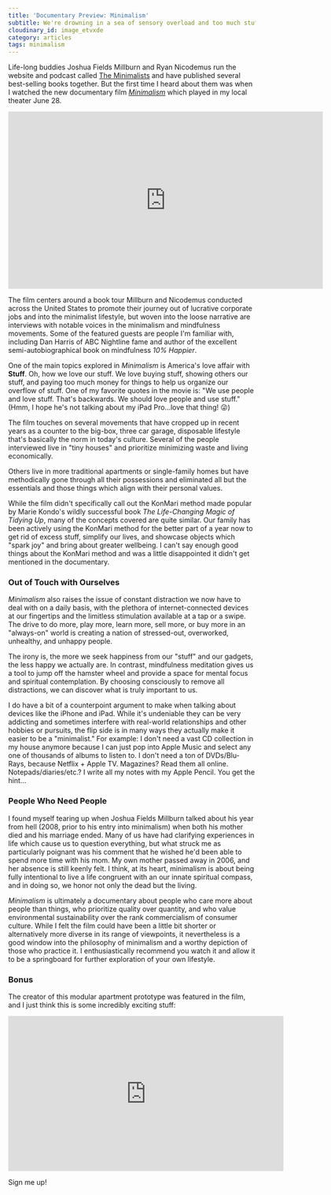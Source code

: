 ```yaml
---
title: 'Documentary Preview: Minimalism'
subtitle: We're drowning in a sea of sensory overload and too much stuff...cheap, mass-produced, crappy stuff. But there's got to be a better way, and The Minimalists show it to us.
cloudinary_id: image_etvxde
category: articles
tags: minimalism
---
```


Life-long buddies Joshua Fields Millburn and Ryan Nicodemus run the website and podcast called [The Minimalists](http://www.theminimalists.com) and have published several best-selling books together. But the first time I heard about them was when I watched the new documentary film _[Minimalism](http://minimalismfilm.com)_ which played in my local theater June 28.

<p style="text-align:center"><iframe src="https://player.vimeo.com/video/153518223" width="640" height="360" frameborder="0" webkitallowfullscreen mozallowfullscreen allowfullscreen></iframe></p>

The film centers around a book tour Millburn and Nicodemus conducted across the United States to promote their journey out of lucrative corporate jobs and into the minimalist lifestyle, but woven into the loose narrative are interviews with notable voices in the minimalism and mindfulness movements. Some of the featured guests are people I'm familiar with, including Dan Harris of ABC Nightline fame and author of the excellent semi-autobiographical book on mindfulness _10% Happier_.

One of the main topics explored in _Minimalism_ is America's love affair with **Stuff**. Oh, how we love our stuff. We love buying stuff, showing others our stuff, and paying too much money for things to help us organize our overflow of stuff. One of my favorite quotes in the movie is: "We use people and love stuff. That's backwards. We should love people and use stuff." (Hmm, I hope he's not talking about my iPad Pro...love that thing! 😜)

The film touches on several movements that have cropped up in recent years as a counter to the big-box, three car garage, disposable lifestyle that's basically the norm in today's culture. Several of the people interviewed live in "tiny houses" and prioritize minimizing waste and living economically.

Others live in more traditional apartments or single-family homes but have methodically gone through all their possessions and eliminated all but the essentials and those things which align with their personal values.

While the film didn't specifically call out the KonMari method made popular by Marie Kondo's wildly successful book _The Life-Changing Magic of Tidying Up_, many of the concepts covered are quite similar. Our family has been actively using the KonMari method for the better part of a year now to get rid of excess stuff, simplify our lives, and showcase objects which "spark joy" and bring about greater wellbeing. I can't say enough good things about the KonMari method and was a little disappointed it didn't get mentioned in the documentary.

### Out of Touch with Ourselves

_Minimalism_ also raises the issue of constant distraction we now have to deal with on a daily basis, with the plethora of internet-connected devices at our fingertips and the limitless stimulation available at a tap or a swipe. The drive to do more, play more, learn more, sell more, or buy more in an "always-on" world is creating a nation of stressed-out, overworked, unhealthy, and unhappy people.

The irony is, the more we seek happiness from our "stuff" and our gadgets, the less happy we actually are. In contrast, mindfulness meditation gives us a tool to jump off the hamster wheel and provide a space for mental focus and spiritual contemplation. By choosing consciously to remove all distractions, we can discover what is truly important to us.

I do have a bit of a counterpoint argument to make when talking about devices like the iPhone and iPad. While it's undeniable they can be very addicting and sometimes interfere with real-world relationships and other hobbies or pursuits, the flip side is in many ways they actually make it easier to be a "minimalist." For example: I don't need a vast CD collection in my house anymore because I can just pop into Apple Music and select any one of thousands of albums to listen to. I don't need a ton of DVDs/Blu-Rays, because Netflix + Apple TV. Magazines? Read them all online. Notepads/diaries/etc.? I write all my notes with my Apple Pencil. You get the hint...

### People Who Need People

I found myself tearing up when Joshua Fields Millburn talked about his year from hell (2008, prior to his entry into minimalism) when both his mother died and his marriage ended. Many of us have had clarifying experiences in life which cause us to question everything, but what struck me as particularly poignant was his comment that he wished he'd been able to spend more time with his mom. My own mother passed away in 2006, and her absence is still keenly felt. I think, at its heart, minimalism is about being fully intentional to live a life congruent with an our innate spiritual compass, and in doing so, we honor not only the dead but the living.

_Minimalism_ is ultimately a documentary about people who care more about people than things, who prioritize quality over quantity, and who value environmental sustainability over the rank commercialism of consumer culture. While I felt the film could have been a little bit shorter or alternatively more diverse in its range of viewpoints, it nevertheless is a good window into the philosophy of minimalism and a worthy depiction of those who practice it. I enthusiastically recommend you watch it and allow it to be a springboard for further exploration of your own lifestyle.

### Bonus

The creator of this modular apartment prototype was featured in the film, and I just think this is some incredibly exciting stuff:

<iframe width="560" height="315" src="https://www.youtube.com/embed/BtYxuoj6x9o" frameborder="0" allowfullscreen></iframe>

Sign me up!
